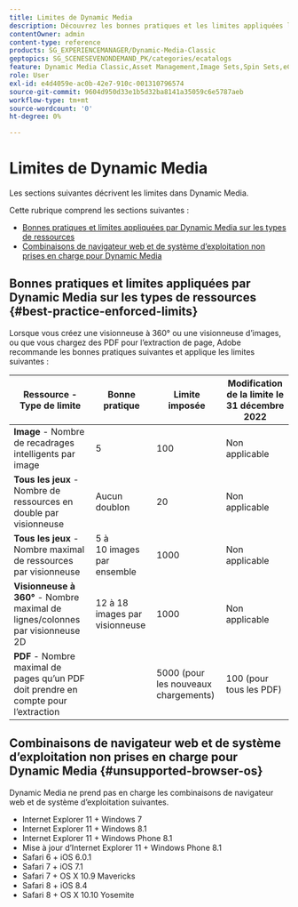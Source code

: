 ```yaml
---
title: Limites de Dynamic Media
description: Découvrez les bonnes pratiques et les limites appliquées lorsque vous créez une visionneuse d’images ou à 360° ou chargez un PDF. Découvrez également les combinaisons de navigateur web et de système d’exploitation non prises en charge pour Dynamic Media.
contentOwner: admin
content-type: reference
products: SG_EXPERIENCEMANAGER/Dynamic-Media-Classic
geptopics: SG_SCENESEVENONDEMAND_PK/categories/ecatalogs
feature: Dynamic Media Classic,Asset Management,Image Sets,Spin Sets,eCatalog
role: User
exl-id: e4d4059e-ac0b-42e7-910c-001310796574
source-git-commit: 9604d950d33e1b5d32ba8141a35059c6e5787aeb
workflow-type: tm+mt
source-wordcount: '0'
ht-degree: 0%

---
```


# Limites de Dynamic Media

Les sections suivantes décrivent les limites dans Dynamic Media.

Cette rubrique comprend les sections suivantes :

* [Bonnes pratiques et limites appliquées par Dynamic Media sur les types de ressources](#best-practice-enforced-limits)
* [Combinaisons de navigateur web et de système d’exploitation non prises en charge pour Dynamic Media](#unsupported-browser-os)

## Bonnes pratiques et limites appliquées par Dynamic Media sur les types de ressources {#best-practice-enforced-limits}

Lorsque vous créez une visionneuse à 360° ou une visionneuse d’images, ou que vous chargez des PDF pour l’extraction de page, Adobe recommande les bonnes pratiques suivantes et applique les limites suivantes :

| Ressource - Type de limite | Bonne pratique | Limite imposée | Modification de la limite le 31 décembre 2022 |
| --- | --- | --- | --- |
| **Image** - Nombre de recadrages intelligents par image | 5 | 100 | Non applicable |
| **Tous les jeux** - Nombre de ressources en double par visionneuse | Aucun doublon | 20 | Non applicable |
| **Tous les jeux** - Nombre maximal de ressources par visionneuse | 5 à 10 images par ensemble | 1000 | Non applicable |
| **Visionneuse à 360°** - Nombre maximal de lignes/colonnes par visionneuse 2D | 12 à 18 images par visionneuse | 1000 | Non applicable |
| **PDF** - Nombre maximal de pages qu’un PDF doit prendre en compte pour l’extraction |  | 5000 (pour les nouveaux chargements) | 100 (pour tous les PDF) |

<!-- See also [Dynamic Media limitations](/help/assets/limitations.md). -->

## Combinaisons de navigateur web et de système d’exploitation non prises en charge pour Dynamic Media {#unsupported-browser-os}

Dynamic Media ne prend pas en charge les combinaisons de navigateur web et de système d’exploitation suivantes.

* Internet Explorer 11 + Windows 7
* Internet Explorer 11 + Windows 8.1
* Internet Explorer 11 + Windows Phone 8.1
* Mise à jour d’Internet Explorer 11 + Windows Phone 8.1
* Safari 6 + iOS 6.0.1
* Safari 7 + iOS 7.1
* Safari 7 + OS X 10.9 Mavericks
* Safari 8 + iOS 8.4
* Safari 8 + OS X 10.10 Yosemite

<!-- ## End of support for TLS 1.0 and 1.1 {#tls}

CQDOC-19433 (original ticket)
and CQDOC-19792 (removed as per this ticket December 5, 2022)

Effective September 30, 2022, Adobe Dynamic Media will end support for the following:

* TLS (Transport Layer Security) 1.0 and 1.1
* The following weak ciphers in TLS 1.2:
  * `TLS_ECDHE_RSA_WITH_AES_256_CBC_SHA384`
  * `TLS_ECDHE_RSA_WITH_AES_256_CBC_SHA`
  * `TLS_RSA_WITH_AES_256_GCM_SHA384`
  * `TLS_RSA_WITH_AES_256_CBC_SHA256`
  * `TLS_RSA_WITH_AES_256_CBC_SHA`
  * `TLS_ECDHE_RSA_WITH_AES_128_CBC_SHA256`
  * `TLS_ECDHE_RSA_WITH_AES_128_CBC_SHA`
  * `TLS_RSA_WITH_AES_128_GCM_SHA256`
  * `TLS_RSA_WITH_AES_128_CBC_SHA256`
  * `TLS_RSA_WITH_AES_128_CBC_SHA`
  * `TLS_RSA_WITH_CAMELLIA_256_CBC_SHA`
  * `TLS_RSA_WITH_CAMELLIA_128_CBC_SHA`
  * `TLS_ECDHE_RSA_WITH_3DES_EDE_CBC_SHA`
  * `TLS_RSA_WITH_SDES_EDE_CBC_SHA` -->

